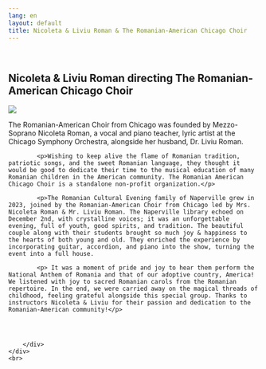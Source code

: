 ```yaml
---
lang: en
layout: default
title: Nicoleta & Liviu Roman & The Romanian-American Chicago Choir
---
```


<br>
<div class="container">
    <h2>Nicoleta & Liviu Roman directing The Romanian-American Chicago Choir</h2>
    <div class="row">
        <div class="col-sm-5">
            <img class="img img-responsive" src="{{ site.baseurl }}/img/music/nicoleta-roman.jpg" />
        </div> 
        <div class="col-sm-7">
            <p>The Romanian-American Choir from Chicago was founded by Mezzo-Soprano Nicoleta Roman, a vocal and piano teacher, lyric artist at the Chicago Symphony Orchestra, alongside her husband, Dr. Liviu Roman.</p>

            <p>Wishing to keep alive the flame of Romanian tradition, patriotic songs, and the sweet Romanian language, they thought it would be good to dedicate their time to the musical education of many Romanian children in the American community. The Romanian American Chicago Choir is a standalone non-profit organization.</p>
            
            <p>The Romanian Cultural Evening family of Naperville grew in 2023, joined by the Romanian-American Choir from Chicago led by Mrs. Nicoleta Roman & Mr. Liviu Roman. The Naperville library echoed on December 2nd, with crystalline voices; it was an unforgettable evening, full of youth, good spirits, and tradition. The beautiful couple along with their students brought so much joy & happiness to the hearts of both young and old. They enriched the experience by incorporating guitar, accordion, and piano into the show, turning the event into a full house. 
            
            <p> It was a moment of pride and joy to hear them perform the National Anthem of Romania and that of our adoptive country, America! We listened with joy to sacred Romanian carols from the Romanian repertoire. In the end, we were carried away on the magical threads of childhood, feeling grateful alongside this special group. Thanks to instructors Nicoleta & Liviu for their passion and dedication to the Romanian-American community!</p>
            
    
           
            
        </div>
    </div>
    <br>   
</div>
<br>
<br>